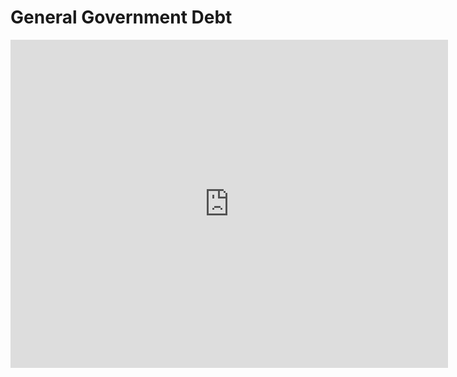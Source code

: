 # General Government Debt

<iframe src="https://data.oecd.org/chart/6vlM" width="700" height="525" style="border: 0" mozallowfullscreen="true" webkitallowfullscreen="true" allowfullscreen="true">
<a href="https://data.oecd.org/chart/6vlM" target="_blank">OECD Chart: General government debt, Total, % of GDP, Annual, 2020</a></iframe>
